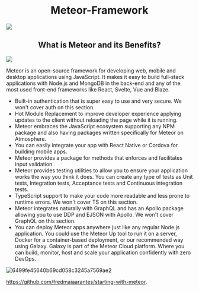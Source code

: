 <h1 align="center"> Meteor-Framework</h1>
<img src="https://user-images.githubusercontent.com/73097560/115834477-dbab4500-a447-11eb-908a-139a6edaec5c.gif">
<h2 align="center">What is Meteor and its Benefits?</h2>
<img src="https://user-images.githubusercontent.com/73097560/115834477-dbab4500-a447-11eb-908a-139a6edaec5c.gif">

Meteor is an open-source framework for developing web, mobile and desktop applications using JavaScript. It makes it easy to build full-stack applications with Node.js and MongoDB in the back-end and any of the most used front-end frameworks like React, Svelte, Vue and Blaze.

- Built-in authentication that is super easy to use and very secure. We won't cover auth on this section.
- Hot Module Replacement to improve developer experience applying updates to the client without reloading the page while it is running. 
- Meteor embraces the JavaScript ecosystem supporting any NPM package and also having packages written specifically for Meteor on Atmosphere.
- You can easily integrate your app with React Native or Cordova for building mobile apps.
- Meteor provides a package for methods that enforces and facilitates input validation.
- Meteor provides testing utilities to allow you to ensure your application works the way you think it does. You can create any type of tests as Unit tests, Integration tests, Acceptance tests and Continuous integration tests.
- TypeScript support to make your code more readable and less prone to runtime errors. We won't cover TS on this section.
- Meteor integrates naturally with GraphQL and has an Apollo package allowing you to use DDP and EJSON with Apollo. We won't cover GraphQL on this section.
- You can deploy Meteor apps anywhere just like any regular Node.js application. You could use the Meteor Up tool to run it on a server, Docker for a container-based deployment, or our recommended way using Galaxy. Galaxy is part of the Meteor Cloud platform. Where you can build, monitor, host and scale your application confidently with zero DevOps.

![6499fe45640b69cd058c3245a7569ae2](https://user-images.githubusercontent.com/106869558/197052934-f19c0cef-e1a4-48c3-8082-7d970f9591d6.png)


https://github.com/fredmaiaarantes/starting-with-meteor. 
